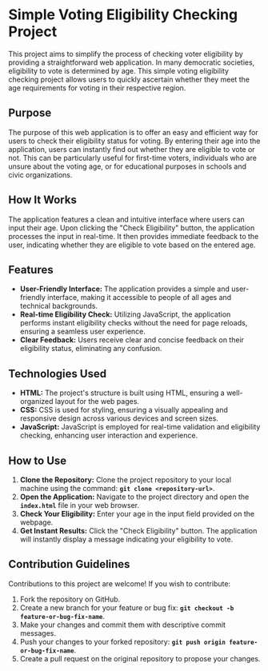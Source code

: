 # **Simple Voting Eligibility Checking Project**

This project aims to simplify the process of checking voter eligibility by providing a straightforward web application. In many democratic societies, eligibility to vote is determined by age. This simple voting eligibility checking project allows users to quickly ascertain whether they meet the age requirements for voting in their respective region.

## **Purpose**

The purpose of this web application is to offer an easy and efficient way for users to check their eligibility status for voting. By entering their age into the application, users can instantly find out whether they are eligible to vote or not. This can be particularly useful for first-time voters, individuals who are unsure about the voting age, or for educational purposes in schools and civic organizations.

## **How It Works**

The application features a clean and intuitive interface where users can input their age. Upon clicking the "Check Eligibility" button, the application processes the input in real-time. It then provides immediate feedback to the user, indicating whether they are eligible to vote based on the entered age.

## **Features**

- **User-Friendly Interface:** The application provides a simple and user-friendly interface, making it accessible to people of all ages and technical backgrounds.
- **Real-time Eligibility Check:** Utilizing JavaScript, the application performs instant eligibility checks without the need for page reloads, ensuring a seamless user experience.
- **Clear Feedback:** Users receive clear and concise feedback on their eligibility status, eliminating any confusion.

## **Technologies Used**

- **HTML:** The project's structure is built using HTML, ensuring a well-organized layout for the web pages.
- **CSS:** CSS is used for styling, ensuring a visually appealing and responsive design across various devices and screen sizes.
- **JavaScript:** JavaScript is employed for real-time validation and eligibility checking, enhancing user interaction and experience.

## **How to Use**

1. **Clone the Repository:** Clone the project repository to your local machine using the command: **`git clone <repository-url>`**.
2. **Open the Application:** Navigate to the project directory and open the **`index.html`** file in your web browser.
3. **Check Your Eligibility:** Enter your age in the input field provided on the webpage.
4. **Get Instant Results:** Click the "Check Eligibility" button. The application will instantly display a message indicating your eligibility to vote.

## **Contribution Guidelines**

Contributions to this project are welcome! If you wish to contribute:

1. Fork the repository on GitHub.
2. Create a new branch for your feature or bug fix: **`git checkout -b feature-or-bug-fix-name`**.
3. Make your changes and commit them with descriptive commit messages.
4. Push your changes to your forked repository: **`git push origin feature-or-bug-fix-name`**.
5. Create a pull request on the original repository to propose your changes.